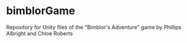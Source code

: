 # bimblorGame
Repository for Unity files of the "Bimblor's Adventure" game by Phillips Albright and Chloe Roberts
